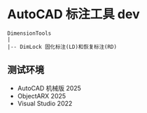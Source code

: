 # AutoCAD 标注工具 dev

```
DimensionTools
|
|-- DimLock 固化标注(LD)和恢复标注(RD)
```

## 测试环境

* AutoCAD 机械版 2025
* ObjectARX 2025
* Visual Studio 2022
